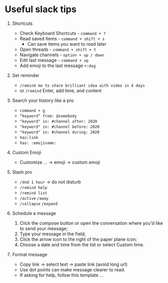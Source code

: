 # Useful slack tips

1. Shortcuts
    - Check Keyboard Shortcuts - `command + ?`
    - Read saved items - `command + shift + s`
        - Can save items you want to read later
    - Open threads - `command + shift + t`
    - Navigate channels - `option + up / down`
    - Edit last message - `command + up`
    - Add emoji to the last message `+:dog`

2. Set reminder
    - `/remind me to share brilliant idea with video in 4 days`
    - or `/remind` Enter, add time, and content

3. Search your history like a pro
    - `command + g`
    - `“keyword” from: @somebody`
    - `"keyword" in: #channel after: 2020`
    - `"keyword" in: #channel before: 2020`
    - `"keyword" in: #channel during: 2020`
    - `has:link`
    - `has: :emojiname:`

4. Custom Emoji
    - Customize … → emoji → custom emoji

5. Slash pro
    - `/dnd 1 hour` → do not disturb
    - `/remind help`
    - `/remind list`
    - `/active` `/away`
    - `/collapse` `/expand`

6. Schedule a message
   1. Click the compose button or open the conversation where you'd like to send your message;
   2. Type your message in the field;
   3. Click the arrow icon to the right of the paper plane icon;
   4. Choose a date and time from the list or select Custom time.

7.  Format message
    - Copy link → select text → paste link (avoid long url)
    - Use dot points can make message clearer to read.
    - If asking for help, follow this template …